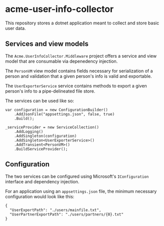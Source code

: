 # acme-user-info-collector

This repository stores a dotnet application meant to collect and store basic user data.

## Services and view models

The `Acme.UserInfoCollector.Middleware` project offers a service and view model that are consumable via depenedency injection.

The `PersonVM` view model contains fields necessary for serialization of a person and validation that a given person's info is valid and exportable.

The `UserExporterService` service contains methods to export a given person's info to a pipe-delineated file store.

The services can be used like so:
```
var configuration = new ConfigurationBuilder()
    .AddJsonFile("appsettings.json", false, true)
    .Build();

_serviceProvider = new ServiceCollection()
    .AddLogging()
    .AddSingleton(configuration)
    .AddSingleton<UserExporterService>()
    .AddTransient<PersonVM>()
    .BuildServiceProvider();
```

## Configuration

The two services can be configured using Microsoft's `IConfiguration` interface and dependency injection.

For an application using an `appsettings.json` file, the minimum necessary configuration would look like this:

```
{
  "UserExportPath": "./users/mainfile.txt",
  "UserPartnerExportPath": "./users/partners/{0}.txt"
}
```

